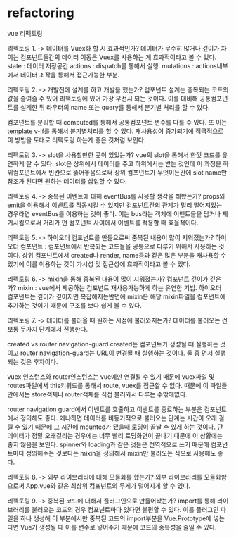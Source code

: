 # refactoring

vue 리펙토링

리펙토링 1. -> 데이터를 Vuex화 할 시 효과적인가?
데이터가 무수히 많거나 깊이가 차이는 컴포넌트들간의 데이터 이동은 Vuex를 사용하는 게 효과적이라고 볼 수 있다.
state : 데이터 저장공간
actions : dispatch를 통해서 실행.
mutations : actions내부에서 데이터 조작을 통해서 접근가능한 부분. 

리펙토링 2. -> 개발전에 설계를 하고 개발을 했는가?
컴포넌트 설계는 중복되는 코드의 값을 줄여줄 수 있어 리팩토링에 있어 가장 우선시 되는 것이다. 
이를 대비해 공통컴포넌트를 설계한 뒤 라우터의 name 또는 query를 통해서 분기별 처리를 할 수 있다.

컴포넌트를 분리할 때 computed를 통해서 공통컴포넌트 변수를 다룰 수 있다. 
또 이는 template v-if를 통해서 분기별처리를 할 수 있다. 재사용성이 증가되기에 적극적으로 이 방법을 토대로 리팩토링 하는게 좋은 것처럼 보인다.


리펙토링 3. ->  slot을 사용할만한 곳이 있었는가?
vue의 slot을 통해서 한껏 코드를 유연하게 짤 수 있다. 
slot은 상위에서 데이터를 주고 하위에서는 받는 것인데 이 과정을 하위컴포넌트에서 빈칸으로 뚫어놓음으로써 상위 컴포넌트가 무엇이든간에 slot name만 참조가 된다면 원하는 데이터를 삽입할 수 있다. 

리펙토링 4. -> 중복된 이벤트에 대해 eventBus를 사용할 생각을 해봤는가?
props와 emit을 이용해서 이벤트를 작동시킬 수 있지만 컴포넌트간의 관계가 멀리 떨어져있는 경우라면 eventBus를 이용하는 것이 좋다. 이는 bus라는 객체에 이벤트들을 담거나 제거시킴으로써 거리가 먼 컴포넌트 사이에서 이벤트를 적용할 때 효율적이다.

리펙토링 5. -> 하이오더 컴포넌트를 만듦으로써 중복된 내용이 많이 지워졌는가?
하이오더 컴포넌트 : 컴포넌트에서 반복되는 코드들을 공통으로 다루기 위해서 사용하는 것이다. 상위 컴포넌트에서 created나 render, name등과 같은 많은 부분을 재사용할 수 있기에 이를 이용하는 것이 가시성 및 접근성에 효과적이라고 볼 수 있다. 

리펙토링 6. -> mixin을 통해 중복된 내용이 많이 지워졌는가? 컴포넌트 깊이가 깊은가?
mixin : vue에서 제공하는 컴포넌트 재사용가능하게 하는 유연한 기법. 하이오더 컴포넌트는 깊이가 깊어지면 복잡해지는반면에 mixin은 해당 mixin파일을 컴포넌트에 추가하는 것이기 때문에 구조를 보다 쉽게 볼 수 있다.

리펙토링 7. -> 데이터를 불러올 때 원하는 시점에 불러와지는가?
데이터를 불러오는 건 보통 두가지 단계에서 진행한다.

created vs router navigation-guard
created는 컴포넌트가 생성될 떄 실행하는 것이고 router navigation-guard는 URL이 변경될 때 실행하는 것이다. 
둘 중 먼저 실행되는 것은 후자이다.

vuex 인스턴스와 router인스턴스는 vue에만 연결될 수 있기 때문에 vuex파일 및 routes파일에서 this키워드를 통해서 route, vuex를 접근할 수 없다. 때문에 이 파일들 안에서는 store객체나 router객체를 직접 불러와서 다루는 수밖에없다. 

router navigation guard에서 이벤트를 호출하고 이벤트를 종료하는 부분은 컴포넌트에서 정의해도 좋다. 왜냐하면 데이터를 비동기적으로 불러오는 단계는 시간이 오래 걸릴 수 있기 때문에 그 시간에 mounted가 됐을때 로딩이 끝날 수 있게 하는 것이다. 단 데이터가 정말 오래걸리는 경우에는 너무 빨리 로딩화면이 끝나기 때문에 이 상황에는 좋지 않음을 보인다. spinner와 loading과 같은 것들은 전역적으로 쓰기 때문에 컴포넌트마다 정의해주는 것보다는 mixin을 정의해서 mixin만 불러오는 식으로 사용해도 좋다.

리펙토링 8. -> 외부 라이브러리에 대해 모듈화를 했는가?
외부 라이브러리를 모듈화함으로써 App.vue와 같은 최상위 컴포넌트의 무게가 덜어지게 할 수 있다. 

리펙토링 9. -> 중복된 코드에 대해서 플러그인으로 만들어봤는가?
import를 통해 라이브러리를 불러오는 코드의 경우 컴포넌트마다 있다면 불편할 수 있다. 이를 플러그인 파일을 하나 생성해 이 부분에서만 중복된 코드의 import부분을 Vue.Prototype에 넣는다면 Vue가 생성될 때 이를 변수로 넣어주기 때문에 코드의 중복성을 줄일 수 있다. 




